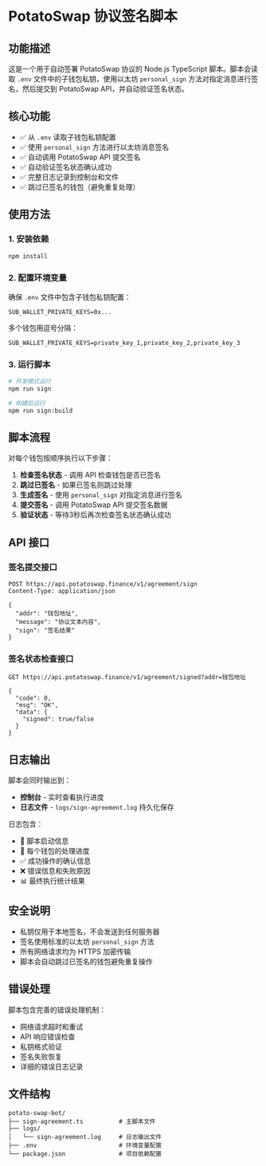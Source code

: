 # PotatoSwap 协议签名脚本

## 功能描述

这是一个用于自动签署 PotatoSwap 协议的 Node.js TypeScript 脚本。脚本会读取 `.env` 文件中的子钱包私钥，使用以太坊 `personal_sign` 方法对指定消息进行签名，然后提交到 PotatoSwap API，并自动验证签名状态。

## 核心功能

- ✅ 从 `.env` 读取子钱包私钥配置
- ✅ 使用 `personal_sign` 方法进行以太坊消息签名
- ✅ 自动调用 PotatoSwap API 提交签名
- ✅ 自动验证签名状态确认成功
- ✅ 完整日志记录到控制台和文件
- ✅ 跳过已签名的钱包（避免重复处理）

## 使用方法

### 1. 安装依赖
```bash
npm install
```

### 2. 配置环境变量
确保 `.env` 文件中包含子钱包私钥配置：
```env
SUB_WALLET_PRIVATE_KEYS=0x...
```
多个钱包用逗号分隔：
```env
SUB_WALLET_PRIVATE_KEYS=private_key_1,private_key_2,private_key_3
```

### 3. 运行脚本
```bash
# 开发模式运行
npm run sign

# 构建后运行
npm run sign:build
```

## 脚本流程

对每个钱包按顺序执行以下步骤：

1. **检查签名状态** - 调用 API 检查钱包是否已签名
2. **跳过已签名** - 如果已签名则跳过处理
3. **生成签名** - 使用 `personal_sign` 对指定消息进行签名
4. **提交签名** - 调用 PotatoSwap API 提交签名数据
5. **验证状态** - 等待3秒后再次检查签名状态确认成功

## API 接口

### 签名提交接口
```
POST https://api.potatoswap.finance/v1/agreement/sign
Content-Type: application/json

{
  "addr": "钱包地址",
  "message": "协议文本内容",
  "sign": "签名结果"
}
```

### 签名状态检查接口
```
GET https://api.potatoswap.finance/v1/agreement/signed?addr=钱包地址

{
  "code": 0,
  "msg": "OK", 
  "data": {
    "signed": true/false
  }
}
```

## 日志输出

脚本会同时输出到：
- **控制台** - 实时查看执行进度
- **日志文件** - `logs/sign-agreement.log` 持久化保存

日志包含：
- 🚀 脚本启动信息
- 📍 每个钱包的处理进度
- ✅ 成功操作的确认信息
- ❌ 错误信息和失败原因
- 📊 最终执行统计结果

## 安全说明

- 私钥仅用于本地签名，不会发送到任何服务器
- 签名使用标准的以太坊 `personal_sign` 方法
- 所有网络请求均为 HTTPS 加密传输
- 脚本会自动跳过已签名的钱包避免重复操作

## 错误处理

脚本包含完善的错误处理机制：
- 网络请求超时和重试
- API 响应错误检查
- 私钥格式验证
- 签名失败恢复
- 详细的错误日志记录

## 文件结构

```
potato-swap-bot/
├── sign-agreement.ts          # 主脚本文件
├── logs/
│   └── sign-agreement.log     # 日志输出文件
├── .env                       # 环境变量配置
└── package.json               # 项目依赖配置
```
